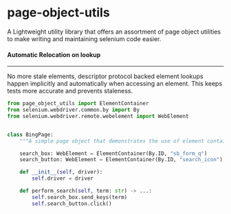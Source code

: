 # page-object-utils

A Lightweight utility library that offers an assortment of page object utilities to make writing
and maintaining selenium code easier.

#### Automatic Relocation on lookup
------------------------------------

No more stale elements, descriptor protocol backed element lookups happen implicitly and automatically
when accessing an element.  This keeps tests more accurate and prevents staleness.

```python
from page_object_utils import ElementContainer
from selenium.webdriver.common.by import By
from selenium.webdriver.remote.webelement import WebElement


class BingPage:
    """A simple page object that demonstrates the use of element containers."""

    search_box: WebElement = ElementContainer(By.ID, "sb_form_q")
    search_button: WebElement = ElementContainer(By.ID, "search_icon")

    def __init__(self, driver):
        self.driver = driver

    def perform_search(self, term: str) -> ...:
        self.search_box.send_keys(term)
        self.search_button.click()
```
